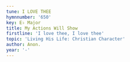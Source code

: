 ```yaml
---
tune: I LOVE THEE
hymnnumber: '650'
key: E♭ Major
title: My Actions Will Show
firstline: 'I love thee, I love thee'
topic: 'Living His Life: Christian Character'
author: Anon.
year: '-'
---
```

